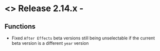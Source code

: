 # <> Release 2.14.x - 

## Functions
- Fixed `After Effects` beta versions still being unselectable if the current beta version is a different `year` version